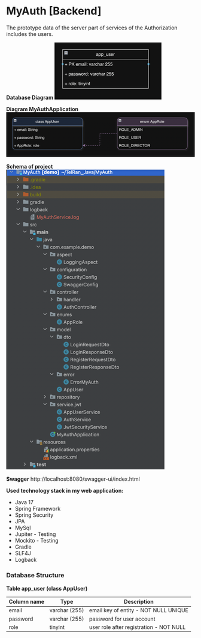 # MyAuth [Backend]

The prototype data of the server part of services of the Authorization includes the users.

**Database Diagram**
![img.png](img.png)

**Diagram MyAuthApplication**
![img_1.png](img_1.png)

**Schema of project**
![img_2.png](img_2.png)

**Swagger**
http://localhost:8080/swagger-ui/index.html

**Used technology stack in my web application:**
- Java 17
- Spring Framework
- Spring Security
- JPA
- MySql
- Jupiter - Testing
- Mockito - Testing
- Gradle
- SLF4J
- Logback

### Database Structure

**Table app_user (class AppUser)**

| Column name     | Type                        | Description                             |
|-----------------|-----------------------------|-----------------------------------------|
| email           | varchar (255)               | email key of entity - NOT NULL UNIQUE   |
| password        | varchar (255)               | password for user account               |
| role            | tinyint                     | user role after registration - NOT NULL |


